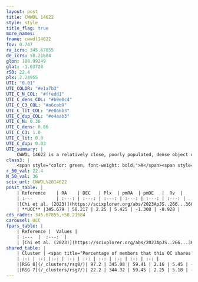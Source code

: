 ```yaml
---
layout: post
title: CWWDL 14622
style: style
title_flag: true
more_names: 
fname: cwwdl14622
fov: 0.747
ra_icrs: 345.67855
de_icrs: 58.21684
glon: 108.99249
glat: -1.63728
r50: 22.4
plx: 2.24955
UTI: "0.01"
UTI_COLOR: "#e1a7b3"
UTI_C_N_COL: "#ffedd1"
UTI_C_dens_COL: "#b9e0c4"
UTI_C_C3_COL: "#a6cab9"
UTI_C_lit_COL: "#e0a6b3"
UTI_C_dup_COL: "#e4aab3"
UTI_C_N: 0.36
UTI_C_dens: 0.86
UTI_C_C3: 1.0
UTI_C_lit: 0.0
UTI_C_dup: 0.03
UTI_summary: |
    CWWDL 14622 is a relatively close, poorly populated, dense object of very high C3 quality. It was recently reported in the literature.<br><br><span style="color: #99180f; font-weight: bold;">Warning: </span>This is very likely a duplicate object, which shares a large percentage of members with at least one previously reported entry.
class3: |
    <span style="color: green; font-weight: bold;">A</span><span style="color: green; font-weight: bold;">A</span>
r_50_val: 22.4
N_50_val: 36
scix_url: CWWDL%2014622
posit_table: |
    | Reference    | RA    | DEC   | Plx  | pmRA  | pmDE   |  Rv  |
    | :---         | :---: | :---: | :---: | :---: | :---: | :---: |
    |[Chi et al. (2023)](https://scixplorer.org/abs/2023ApJS..266...36C) | 345.524 | 58.234 | 2.263 | 5.31 | -1.289 | -41.638 |
    | **UCC** |345.679 | 58.217 | 2.25 | 5.425 | -1.308 | -8.928 | 
cds_radec: 345.67855,+58.21684
carousel: UCC
fpars_table: |
    | Reference |  Values |
    | :---  |  :---:  |
    | [Chi et al. (2023)](https://scixplorer.org/abs/2023ApJS..266...36C) | `logAge=6.83, Z=0.07` |
shared_table: |
    | Cluster | <span title="Percentage of members that this OC shares with the ones listed">%</span>   | RA   | DEC   | Plx   | pmRA  | pmDE  | Rv | UTI |
    | :-: | :-: |:-: | :-: | :-: | :-: | :-: | :-: | :-: |
    |[RSG 8](/_clusters/rsg8/)| 97.2 | 345.08 | 59.41 | 2.16 | 5.45 | -1.65 | -10.45 |0.73 |
    |[RSG 7](/_clusters/rsg7/)| 22.2 | 344.32 | 59.45 | 2.25 | 5.18 | -1.78 | -11.08 |0.44 |
---
```

